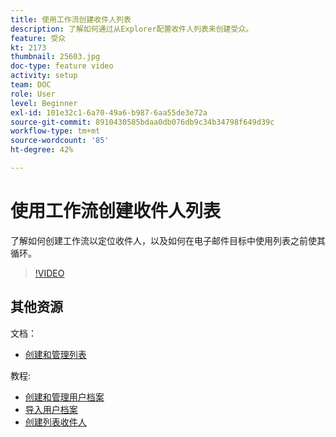```yaml
---
title: 使用工作流创建收件人列表
description: 了解如何通过从Explorer配置收件人列表来创建受众。
feature: 受众
kt: 2173
thumbnail: 25603.jpg
doc-type: feature video
activity: setup
team: DOC
role: User
level: Beginner
exl-id: 101e32c1-6a70-49a6-b987-6aa55de3e72a
source-git-commit: 8910430585bdaa0db076db9c34b34798f649d39c
workflow-type: tm+mt
source-wordcount: '85'
ht-degree: 42%

---
```


# 使用工作流创建收件人列表

了解如何创建工作流以定位收件人，以及如何在电子邮件目标中使用列表之前使其循环。

>[!VIDEO](https://video.tv.adobe.com/v/25603?quality=12)

## 其他资源

文档：

* [创建和管理列表](https://experienceleague.adobe.com/docs/campaign-classic/using/getting-started/profile-management/creating-and-managing-lists.html?lang=en)

教程:

* [创建和管理用户档案](/help/profile-management/create-and-manage-profiles.md)
* [导入用户档案](/help/data-management/importing-profiles.md)
* [创建列表收件人](/help/profile-management/creating-a-list-of-recipients.md)
